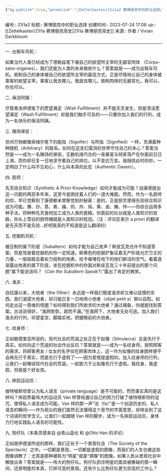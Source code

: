 ```yaml
---
{"dg-publish":true,"permalink":"/Zettelkasten/21i1a2 赛博朋克中的职业选择/","dgPassFrontmatter":true}
---
```


编号:: 21i1a2
标题:: 赛博朋克中的职业选择
创建时间:: 2023-07-24 17:08
up:: [[Zettelkasten/21i1a 赛博朋克简史\|21i1a 赛博朋克简史]]
来源:: 作者 / Vivian Darkbloom

---
一. 出租车司机：

如果当代人类已经成为了德勒兹笔下被自己的欲望所主宰的无器官肉体 （Corps-sans-organes），我们还能为人类的未来做些什么？答案就是——成为出租车司机。抵制自己的身体被自己的欲望所主宰的最佳方式，正是尽情地让自己的身体被乘客的欲望主宰。乘客让我去哪儿，我就去哪儿。抵制肉体的无器官化，我可以，你也可以。

二. 保洁阿姨：

尽管弗洛伊德笔下的愿望满足（Wish Fulfillment）并不能天天发生，但是清洁愿望满足（Wash Fulfillment）却是我们触手可及的——只要你加入我们的行列，成为一名快乐的保洁阿姨。

三. 赌场保安：

世间万物都像索绪尔笔下的能指（Signifer）与所指（Signified）一样，充满着种种随机（Arbitrary）的联系。如何在这变幻莫测的世界守住自己的本心？答案当然是——成为一名赌场的保安。无数机缘巧合的一夜暴富与倾家荡产在你面前日日上演，而你却日复一日地坚守着自己的岗位，以不变应万变。我相信此时的你，一定明白了什么叫不忘初心，什么叫本真的此在（Authentic Dasein）。

四. 厨师：

先天综合知识（Synthetic A Priori Knowledge）如何才能成为可能？自康德提出这一问题的两百多年来，这至今是困扰着人们的一道大难题。然而，作为一名厨师的你，早已觉察到了康德都未曾察觉到的秘密：是的，正是厨艺使得先验综合知识成为可能。爆、炒、蒸、煮、煸、煎、炸、炖、熏、卤、腌、拌——你综合运用多种手法，将种种先天食材加工成为人类的食粮。你面前的灶台就是人类知识的宫殿，你头上雪白的厨师帽就是人类知识的桂冠。（注：评论区表示 a priori 的翻译是先天而不是先验…好吧我真的不知道是这么翻译的）

五. 挖掘机司机：

被压制的属下阶层（Subaltern）如何才能为自己发声？斯皮瓦克也许不知道答案，但是驾驶着挖掘机的你一定知道。鲜黄色的挖掘铲象征着无产阶级光芒万丈的力量，一层层敲击着权力结构的地表，给予被埋在地下的他们鲜活的空气。看着逐渐露出地表的属下阶层，坐在挖掘机中的你面对斯皮瓦克三十年前提出的那个问题“属下能说话吗？（_Can the Subaltern Speak?_）”露出了肯定的微笑。

六. 渔夫：

自拉康以来，大他者（the Other）永远是一样我们极度渴求却又难以捉摸的东西。我们渴望大他者，却只能日复一日地用小他者（objet petit a）聊以自慰。如何走出这一思维的怪圈？如何得到我们所欲求的大他者？通过捕鱼，你就能找到答案。古话说得好，“渔网恢恢，疏而不漏。”在渔网下，大他者无处可逃。加入我们渔夫的行列，仰望星空，脚踏实地，把握眼前的大他者。

七. 纹身师：

正如鲍德里亚所说的，现代社会的荒诞之处正在于拟像（Simulacra）总是先行于真实。如何向这个荒诞的社会作出反抗？答案就是——成为一名纹身师。按照顾客的需求，将顾客男友 / 女友的名字纹在顾客肉体上，这一作为拟像的纹身图样便不会再先行于真实，而是先行于虚假了——因为爱情是虚假的。加入纹身师的行列，让我们一起嘲讽现代社会的荒诞，一起致力于让拟像先行于虚假。我纹身，我虚假，但我是个好女孩。

八. 摔跤运动员：

维特根斯坦曾认为私人语言（private language）是不可能的，然而事实真的是这样吗？摔跤界最伟大的运动员 Van 样曾经通过自己的努力打破了维特根斯坦的诅咒、使得私人语言成为可能。Van 样的那一声“法（fa）”是一个创造历史的、私人语言的瞬间——作为观众的我们虽然无法懂得这个音节的字面意思，却体会到了这个词语的哲学含义。让我们一起跟随 Van 样的脚步，成为一名摔跤运动员，身体力行地实践私人语言的可能性。

九. 狗仔队（本条灵感来自 @青山遥也 和 @Otto Han 的评论）

正如居伊德波所说的那样，我们正处于一个景观社会（The Society of the Spectacle）之中。一切都是景观，一切都是虚假的图像，而我们的人生也被这些图像调教了：尤其是那种被称为“明星”或是“偶像”的图像。如果人民从景观社会中解放出来？答案就是——伟大的狗仔队。狗仔队抓住明星的面具被撕破的那一瞬间，还原明星的本真，打碎可恶的景观。还有什么比狗仔队更为崇高的工作么？
